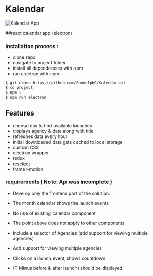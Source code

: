 # Kalendar 


![Kalendar App](https://github.com/RandolphG/Kalendar/blob/master/public/_calendar06.gif?raw=true)


##react calendar app (electron)

### Installation process :

- clone repo
- navigate to project folder
- install all dependencies with npm
- run electron with npm 


```bash
$ git clone https://github.com/RandolphG/Kalendar.git
$ cd project
$ npm i
$ npm run electron 
```
## Features
- choose day to find available launches 
- displays agency & date along with title 
- refreshes data every hour
- initial downloaded data gets cached to local storage
- custom CSS
- electron wrapper
- redux
- reselect
- framer-motion

### requirements ( **Note**: Api was incomplete )

- Develop only the frontend part of the solution.

- The month calendar shows the launch events

- No use of existing calendar component

- The point above does not apply to other components

- Include  a selector of Agencies (add support for viewing multiple agencies)
 
- Add support for viewing multiple agencies

- Clicks on a launch event, shows  countdown 

- (T-Minus before & after launch) should be displayed 
